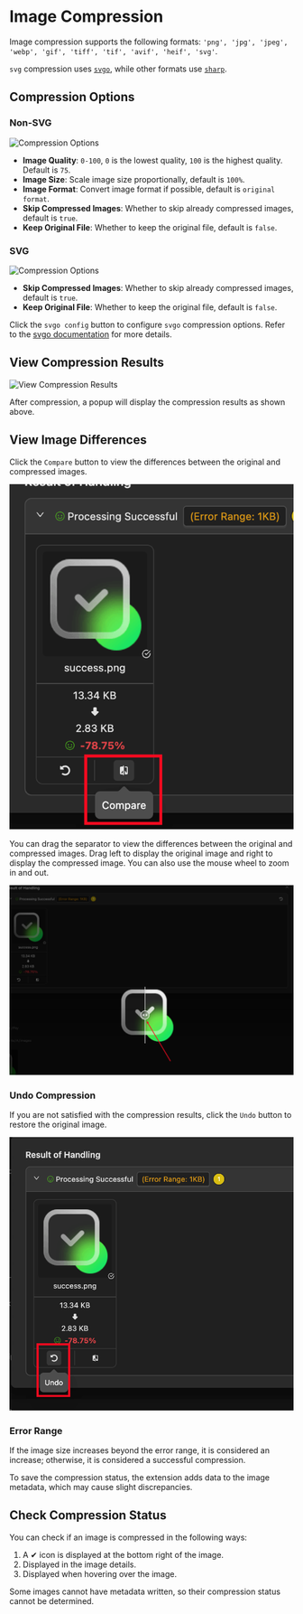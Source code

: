 # Image Compression

Image compression supports the following formats: `'png', 'jpg', 'jpeg', 'webp', 'gif', 'tiff', 'tif', 'avif', 'heif', 'svg'`.

`svg` compression uses [`svgo`](https://svgo.dev/), while other formats use [`sharp`](https://sharp.pixelplumbing.com/).

## Compression Options

### Non-SVG

![Compression Options](./images/compress-options.png)

- **Image Quality**: `0-100`, `0` is the lowest quality, `100` is the highest quality. Default is `75`.
- **Image Size**: Scale image size proportionally, default is `100%`.
- **Image Format**: Convert image format if possible, default is `original format`.
- **Skip Compressed Images**: Whether to skip already compressed images, default is `true`.
- **Keep Original File**: Whether to keep the original file, default is `false`.

### SVG

![Compression Options](./images/svg-compress-options.png)

- **Skip Compressed Images**: Whether to skip already compressed images, default is `true`.
- **Keep Original File**: Whether to keep the original file, default is `false`.

Click the `svgo config` button to configure `svgo` compression options. Refer to the [svgo documentation](https://svgo.dev/) for more details.

## View Compression Results

![View Compression Results](./images/compress-result.png)

After compression, a popup will display the compression results as shown above.

## View Image Differences

Click the `Compare` button to view the differences between the original and compressed images.

![Compare Button](./images/compare-button.png)

You can drag the separator to view the differences between the original and compressed images. Drag left to display the original image and right to display the compressed image. You can also use the mouse wheel to zoom in and out.

![Diff](./images/compare-image.png)

### Undo Compression

If you are not satisfied with the compression results, click the `Undo` button to restore the original image.

![Undo](./images/revert-image.png)

### Error Range

If the image size increases beyond the error range, it is considered an increase; otherwise, it is considered a successful compression.

To save the compression status, the extension adds data to the image metadata, which may cause slight discrepancies.

## Check Compression Status

You can check if an image is compressed in the following ways:

1. A ✔ icon is displayed at the bottom right of the image.
2. Displayed in the image details.
3. Displayed when hovering over the image.

Some images cannot have metadata written, so their compression status cannot be determined.
